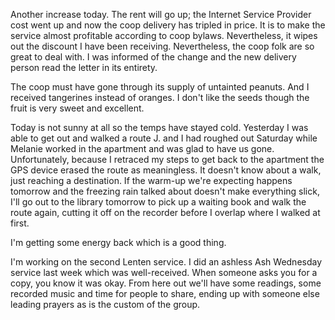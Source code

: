 <html><body><p>Another increase today. The rent will go up; the Internet Service Provider cost went up and now the coop delivery has tripled in price. It is to make the service almost profitable according to coop bylaws. Nevertheless, it wipes out the discount I have been receiving. Nevertheless, the coop folk are so great to deal with. I was informed of the change and the new delivery person read the letter in its entirety.

The coop must have gone through its supply of untainted peanuts. And I received tangerines instead of oranges. I don't like the seeds though the fruit is very sweet and excellent.

Today is not sunny at all so the temps have stayed cold. Yesterday I was able to get out and walked a route J. and I had roughed out Saturday while Melanie worked in the apartment and was glad to have us gone. Unfortunately, because I retraced my steps to get back to the apartment the GPS device erased the route as meaningless. It doesn't know about a walk, just reaching a destination. If the warm-up we're expecting happens tomorrow and the freezing rain talked about doesn't make everything slick, I'll go out to the library tomorrow to pick up a waiting book and walk the route again, cutting it off on the recorder before I overlap where I walked at first.

I'm getting some energy back which is a good thing.

I'm working on the second Lenten service. I did an ashless Ash Wednesday service last week which was well-received. When someone asks you for a copy, you know it was okay. From here out we'll have some readings, some recorded music and time for people to share, ending up with someone else leading prayers as is the custom of the group.</p></body></html>